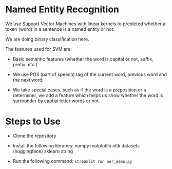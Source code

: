 # Named Entity Recognition

We use Support Vector Machines with linear kernels to predicted whether a token (word) in a sentence is a named entity or not.

We are doing binary classification here.

The features used for SVM are:
* Basic semantic features (whether the word is capital or not, suffix, prefix. etc.)

* We use POS (part of speech) tag of the current word, previous word and the next word.

* We take special cases, such as if the word is a preposition or a determiner, we add a feature   which helps us show whether the word is surrounder by captial letter words or not.


# Steps to Use

* Clone the repository

* Install the following libraries:
  numpy
  matplotlib
  nltk
  datasets (huggingface)
  sklearn
  string
 
* Run the following command: `streamlit run ner_demo.py`

